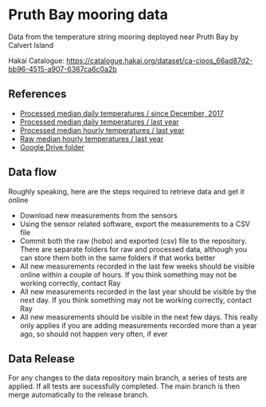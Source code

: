 # Pruth Bay mooring data

Data from the temperature string mooring deployed near Pruth Bay by Calvert Island<br>

Hakai Catalogue: https://catalogue.hakai.org/dataset/ca-cioos_66ad87d2-bb96-4515-a907-6367ca6c0a2b

## References
- [Processed median daily temperatures / since December, 2017](https://hecate.hakai.org/sn/p/viewsndata.pl?dataTable=1daySamples&measurements=PruthMooring.WaterTemp_0m_Med,PruthMooring.WaterTemp_2m_Med,PruthMooring.WaterTemp_5m_Med,PruthMooring.WaterTemp_7_5m_Med,PruthMooring.WaterTemp_10m_Med,PruthMooring.WaterTemp_15m_Med,PruthMooring.WaterTemp_20m_Med,PruthMooring.WaterTemp_25m_Med,PruthMooring.WaterTemp_30m_Med,PruthMooring.WaterTemp_40m_Med,PruthMooring.WaterTemp_50m_Med,PruthMooring.WaterTemp_60m_Med)
- [Processed median daily temperatures / last year](https://hecate.hakai.org/sn/p/viewsndata.pl?dataTable=1daySamples&measurements=PruthMooring.WaterTemp_0m_Med,PruthMooring.WaterTemp_2m_Med,PruthMooring.WaterTemp_5m_Med,PruthMooring.WaterTemp_7_5m_Med,PruthMooring.WaterTemp_10m_Med,PruthMooring.WaterTemp_15m_Med,PruthMooring.WaterTemp_20m_Med,PruthMooring.WaterTemp_25m_Med,PruthMooring.WaterTemp_30m_Med,PruthMooring.WaterTemp_40m_Med,PruthMooring.WaterTemp_50m_Med,PruthMooring.WaterTemp_60m_Med&dateRange=last52weeks)
- [Processed median hourly temperatures / last year](https://hecate.hakai.org/sn/p/viewsndata.pl?dataTable=1hourSamples&measurements=PruthMooring.WaterTemp_0m_Med,PruthMooring.WaterTemp_2m_Med,PruthMooring.WaterTemp_5m_Med,PruthMooring.WaterTemp_7_5m_Med,PruthMooring.WaterTemp_10m_Med,PruthMooring.WaterTemp_15m_Med,PruthMooring.WaterTemp_20m_Med,PruthMooring.WaterTemp_25m_Med,PruthMooring.WaterTemp_30m_Med,PruthMooring.WaterTemp_40m_Med,PruthMooring.WaterTemp_50m_Med,PruthMooring.WaterTemp_60m_Med&dateRange=last52weeks)
- [Raw median hourly temperatures / last year](https://hecate.hakai.org/sn/p/viewsndata.pl?dataTable=1hourSamples&measurements=PruthMooring.WaterTemp_0m_Med,PruthMooring.WaterTemp_2m_Med,PruthMooring.WaterTemp_5m_Med,PruthMooring.WaterTemp_7_5m_Med,PruthMooring.WaterTemp_10m_Med,PruthMooring.WaterTemp_15m_Med,PruthMooring.WaterTemp_20m_Med,PruthMooring.WaterTemp_25m_Med,PruthMooring.WaterTemp_30m_Med,PruthMooring.WaterTemp_40m_Med,PruthMooring.WaterTemp_50m_Med,PruthMooring.WaterTemp_60m_Med&dateRange=last52weeks&original)
- [Google Drive folder](https://drive.google.com/drive/u/3/folders/0B0dKeVgv0CCCam9ZaXhLaTQxVU0)
## Data flow
Roughly speaking, here are the steps required to retrieve data and get it online
- Download new measurements from the sensors
- Using the sensor related software, export the measurements to a CSV file
- Commit both the raw (hobo) and exported (csv) file to the repository.  There are separate folders for raw and processed data, although you can store them both in the same folders if that works better
- All new measurements recorded in the last few weeks should be visible online within a couple of hours.  If you think something may not be working correctly, contact Ray
- All new measurements recorded in the last year should be visible by the next day.  If you think something may not be working correctly, contact Ray
- All new measurements should be visible in the next few days.  This really only applies if you are adding measurements recorded more than a year ago, so should not happen very often, if ever

## Data Release 
For any changes to the data repository main branch, a series of tests are applied. If all tests are sucessfully completed. The main branch is then merge automatically to the release branch. 

